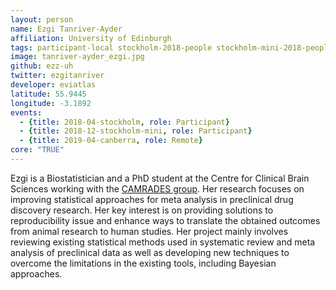 ```yaml
---
layout: person
name: Ezgi Tanriver-Ayder
affiliation: University of Edinburgh
tags: participant-local stockholm-2018-people stockholm-mini-2018-people canberra-2019-people stockholm-2018-local stockholm-mini-2018-local canberra-2019-remote
image: tanriver-ayder_ezgi.jpg
github: ezz-uh
twitter: ezgitanriver
developer: eviatlas
latitude: 55.9445
longitude: -3.1892
events:
  - {title: 2018-04-stockholm, role: Participant}
  - {title: 2018-12-stockholm-mini, role: Participant}
  - {title: 2019-04-canberra, role: Remote}
core: "TRUE"
---
```

Ezgi is a Biostatistician and a PhD student at the Centre for Clinical Brain Sciences working with the <a href="http://www.dcn.ed.ac.uk/camarades/" target="_blank" rel="noopener">CAMRADES group</a>. Her research focuses on improving statistical approaches for meta analysis in preclinical drug discovery research. Her key interest is on providing solutions to reproducibility issue and enhance ways to translate the obtained outcomes from animal research to human studies. Her project mainly involves reviewing existing statistical methods used in systematic review and meta analysis of preclinical data as well as developing new techniques to overcome the limitations in the existing tools, including Bayesian approaches.